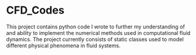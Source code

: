 # CFD_Codes
This project contains python code I wrote to further my understanding of and ability to implement the numerical methods used in
computational fluid dynamics. The project currently consists of static classes used to model different physical phenomena in fluid
systems. 
